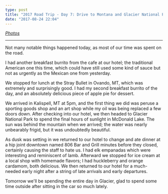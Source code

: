```yaml
---
type: post
title: "2017 Road Trip - Day 7: Drive to Montana and Glacier National Park"
date: "2017-08-24 22:04"
---
```


*[Photos][photos]*

---

Not many notable things happened today, as most of our time was spent on the road.

I had another breakfast burrito from the cafe at our hotel; the traditional American one this time, which could have still used some kind of sauce but not as urgently as the Mexican one from yesterday.

We stopped for lunch at the Stray Bullet in Ovando, MT, which was extremely and surprisingly good. I had my second breakfast burrito of the day, and an absolutely delicious piece of apple pie for dessert.

We arrived in Kalispell, MT at 5pm, and the first thing we did was peruse a sporting goods shop and an art shop while my oil was being replaced a few doors down. After checking into our hotel, we then headed to Glacier National Park to spend the final hours of sunlight in McDonald Lake. The sun was behind the mountain when we arrived; the water was nearly unbearably frigid, but it was undoubtedly beautiful.

As dusk was setting in we returned to our hotel to change and ate dinner at a hip joint downtown named 806 Bar and Grill minutes before they closed, certainly causing the staff to hate us. I had elk empanadas which were interesting and reminiscent of lamb. Afterward we stopped for ice cream at a local shop with homemade flavors; I had huckleberry and orange cardamom, both delicious. We then returned to our hotel for a much-needed early night after a string of late arrivals and early departures.

Tomorrow we'll be spending the entire day in Glacier, glad to spend some time outside after sitting in the car so much lately.

[photos]: https://goo.gl/photos/s6D4FYv8uWmbNhiT8
